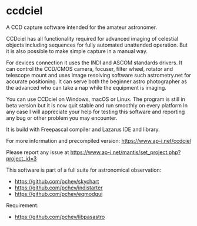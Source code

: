 # ccdciel
A CCD capture software intended for the amateur astronomer.

CCDciel has all functionality required for advanced imaging of celestial objects including sequences for fully automated unattended operation. But it is also possible to make simple capture in a manual way.

For devices connection it uses the INDI and ASCOM standards drivers. It can control the CCD/CMOS camera, focuser, filter wheel, rotator and telescope mount and uses image resolving software such astrometry.net for accurate positioning. It can serve both the beginner astro photographer as the advanced who can take a nap while the equipment is imaging.

You can use CCDciel on Windows, macOS or Linux.
The program is still in beta version but it is now quit stable and run smoothly on every platform
In any case I will appreciate your help for testing this software and reporting any bug or other problem you may encounter. 

It is build with Freepascal compiler and Lazarus IDE and library.

For more information and precompiled version:
https://www.ap-i.net/ccdciel

Please report any issue at https://www.ap-i.net/mantis/set_project.php?project_id=3

This software is part of a full suite for astronomical observation:
- https://github.com/pchev/skychart
- https://github.com/pchev/indistarter
- https://github.com/pchev/eqmodgui

Requirement:
- https://github.com/pchev/libpasastro
